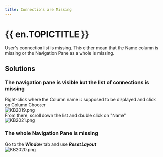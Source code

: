 ```yaml
---
title: Connections are Missing
---
```

# {{ en.TOPICTITLE }}
User&apos;s connection list is missing. This either mean that the Name column is missing or the Navigation Pane as a whole is missing.
## Solutions
### The navigation pane is visible but the list of connections is missing
Right-click where the Column name is supposed to be displayed and click on Column Chooser  
![KB2019.png](/img/en/kb/KB2019.png)  
From there, scroll down the list and double click on &quot;Name&quot;  
![KB2021.png](/img/en/kb/KB2021.png)
### The whole Navigation Pane is missing
Go to the ***Window*** &#32; tab and use ***Reset Layout***  
![KB2020.png](/img/en/kb/KB2020.png)

